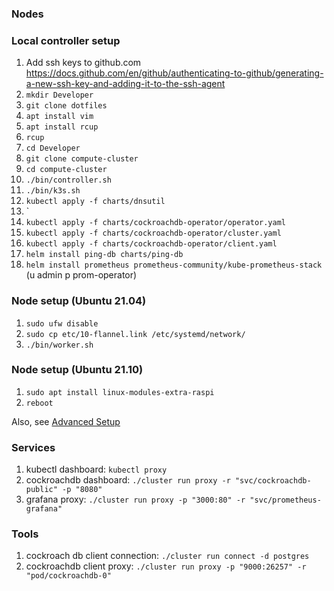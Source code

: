 ### Nodes

### Local controller setup
1. Add ssh keys to github.com
https://docs.github.com/en/github/authenticating-to-github/generating-a-new-ssh-key-and-adding-it-to-the-ssh-agent
2. `mkdir Developer`
3. `git clone dotfiles`
4. `apt install vim`
5. `apt install rcup`
6. `rcup`
7. `cd Developer`
8. `git clone compute-cluster`
9. `cd compute-cluster`
10. `./bin/controller.sh`
11. `./bin/k3s.sh`
12. `kubectl apply -f charts/dnsutil`
13. `
14. `kubectl apply -f charts/cockroachdb-operator/operator.yaml`
15. `kubectl apply -f charts/cockroachdb-operator/cluster.yaml`
16. `kubectl apply -f charts/cockroachdb-operator/client.yaml`
17. `helm install ping-db charts/ping-db`
18. `helm install prometheus prometheus-community/kube-prometheus-stack` (u admin p prom-operator)

### Node setup (Ubuntu 21.04)
1. `sudo ufw disable`
2. `sudo cp etc/10-flannel.link /etc/systemd/network/`
3. `./bin/worker.sh`

### Node setup (Ubuntu 21.10)
1. `sudo apt install linux-modules-extra-raspi`
2. `reboot`

Also, see [Advanced Setup](https://rancher.com/docs/k3s/latest/en/advanced/)

### Services

1. kubectl dashboard: `kubectl proxy`
2. cockroachdb dashboard: `./cluster run proxy -r "svc/cockroachdb-public" -p "8080"`
3. grafana proxy: `./cluster run proxy -p "3000:80" -r "svc/prometheus-grafana"`

### Tools
1. cockroach db client connection: `./cluster run connect -d postgres`
2. cockroachdb client proxy: `./cluster run proxy -p "9000:26257" -r "pod/cockroachdb-0"`
